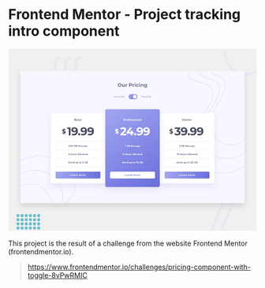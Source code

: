 # Frontend Mentor - Project tracking intro component

![Design preview for the Project tracking intro component coding challenge](./design/desktop-preview.jpg)

This project is the result of a challenge from the website Frontend Mentor (frontendmentor.io).

> https://www.frontendmentor.io/challenges/pricing-component-with-toggle-8vPwRMIC